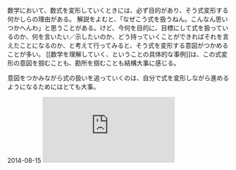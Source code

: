 数学において、数式を変形していくときには、必ず目的があり、そう式変形する何かしらの理由がある。
解説をよむと、「なぜこう式を扱うねん。こんなん思いつかへんわ」と思うことがある。けど、今何を目的に、目標にして式を扱っているのか、何を言いたい／示したいのか、どう持っていくことができればそれを言えたことになるのか、と考えて行ってみると、そう式を変形する意図がつかめることが多い。
[[数学を理解していく、ということの具体的な事例]]は、この式変形の意図を掴むことも、勘所を掴むことも結構大事に感じる。

意図をつかみながら式の扱いを追っていくのは、自分で式を変形しながら進めるようになるためにはとても大事。

2014-08-15
![](https://gyazo.com/218ddc78d39056134780b1162afae601.img)

